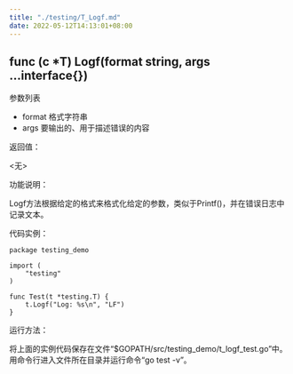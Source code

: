 ```yaml
---
title: "./testing/T_Logf.md"
date: 2022-05-12T14:13:01+08:00
---
```

## func (c *T) Logf(format string, args ...interface{})

参数列表

- format 格式字符串
- args 要输出的、用于描述错误的内容

返回值：

  <无>

功能说明：

Logf方法根据给定的格式来格式化给定的参数，类似于Printf()，并在错误日志中记录文本。

代码实例：

	package testing_demo

	import (
		"testing"
	)

	func Test(t *testing.T) {
		t.Logf("Log: %s\n", "LF")
	}

运行方法：

将上面的实例代码保存在文件“$GOPATH/src/testing_demo/t_logf_test.go”中。用命令行进入文件所在目录并运行命令“go test -v”。
